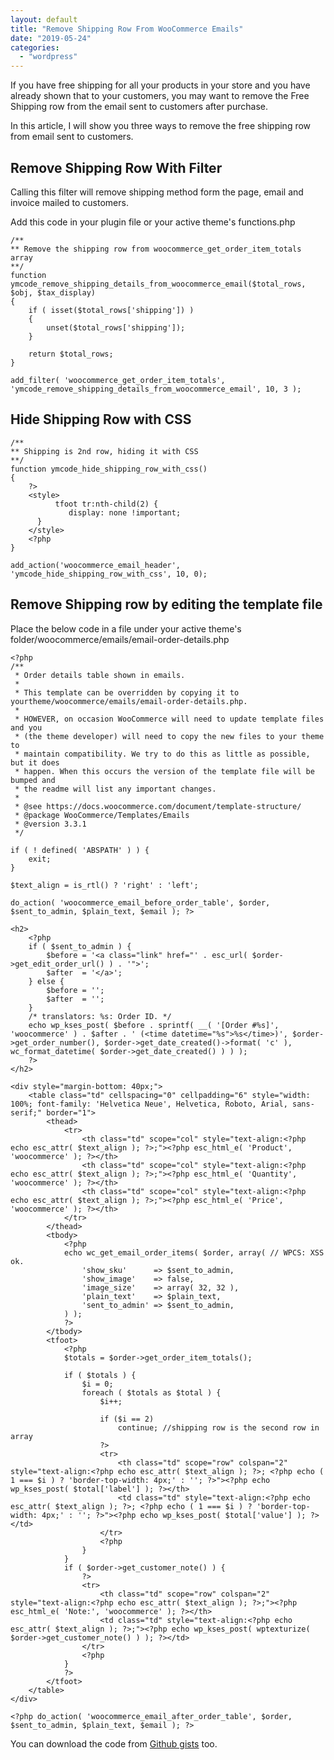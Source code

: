 ```yaml
---
layout: default
title: "Remove Shipping Row From WooCommerce Emails"
date: "2019-05-24"
categories: 
  - "wordpress"
---
```


If you have free shipping for all your products in your store and you have already shown that to your customers, you may want to remove the Free Shipping row from the email sent to customers after purchase.

In this article, I will show you three ways to remove the free shipping row from email sent to customers.

## Remove Shipping Row With Filter

Calling this filter will remove shipping method form the page, email and invoice mailed to customers.

Add this code in your plugin file or your active theme's functions.php

```
/**
** Remove the shipping row from woocommerce_get_order_item_totals array 
**/ 
function ymcode_remove_shipping_details_from_woocommerce_email($total_rows, $obj, $tax_display)
{
	if ( isset($total_rows['shipping']) )
	{
		unset($total_rows['shipping']);
	}

	return $total_rows;
}

add_filter( 'woocommerce_get_order_item_totals', 'ymcode_remove_shipping_details_from_woocommerce_email', 10, 3 );
```

## Hide Shipping Row with CSS

```
/**
** Shipping is 2nd row, hiding it with CSS
**/
function ymcode_hide_shipping_row_with_css()
{
	?>
	<style>
          tfoot tr:nth-child(2) {
             display: none !important;
	  }
	</style>
	<?php
}

add_action('woocommerce_email_header', 'ymcode_hide_shipping_row_with_css', 10, 0);
```

## Remove Shipping row by editing the template file

Place the below code in a file under your active theme's folder/woocommerce/emails/email-order-details.php

```
<?php
/**
 * Order details table shown in emails.
 *
 * This template can be overridden by copying it to yourtheme/woocommerce/emails/email-order-details.php.
 *
 * HOWEVER, on occasion WooCommerce will need to update template files and you
 * (the theme developer) will need to copy the new files to your theme to
 * maintain compatibility. We try to do this as little as possible, but it does
 * happen. When this occurs the version of the template file will be bumped and
 * the readme will list any important changes.
 *
 * @see https://docs.woocommerce.com/document/template-structure/
 * @package WooCommerce/Templates/Emails
 * @version 3.3.1
 */

if ( ! defined( 'ABSPATH' ) ) {
	exit;
}

$text_align = is_rtl() ? 'right' : 'left';

do_action( 'woocommerce_email_before_order_table', $order, $sent_to_admin, $plain_text, $email ); ?>

<h2>
	<?php
	if ( $sent_to_admin ) {
		$before = '<a class="link" href="' . esc_url( $order->get_edit_order_url() ) . '">';
		$after  = '</a>';
	} else {
		$before = '';
		$after  = '';
	}
	/* translators: %s: Order ID. */
	echo wp_kses_post( $before . sprintf( __( '[Order #%s]', 'woocommerce' ) . $after . ' (<time datetime="%s">%s</time>)', $order->get_order_number(), $order->get_date_created()->format( 'c' ), wc_format_datetime( $order->get_date_created() ) ) );
	?>
</h2>

<div style="margin-bottom: 40px;">
	<table class="td" cellspacing="0" cellpadding="6" style="width: 100%; font-family: 'Helvetica Neue', Helvetica, Roboto, Arial, sans-serif;" border="1">
		<thead>
			<tr>
				<th class="td" scope="col" style="text-align:<?php echo esc_attr( $text_align ); ?>;"><?php esc_html_e( 'Product', 'woocommerce' ); ?></th>
				<th class="td" scope="col" style="text-align:<?php echo esc_attr( $text_align ); ?>;"><?php esc_html_e( 'Quantity', 'woocommerce' ); ?></th>
				<th class="td" scope="col" style="text-align:<?php echo esc_attr( $text_align ); ?>;"><?php esc_html_e( 'Price', 'woocommerce' ); ?></th>
			</tr>
		</thead>
		<tbody>
			<?php
			echo wc_get_email_order_items( $order, array( // WPCS: XSS ok.
				'show_sku'      => $sent_to_admin,
				'show_image'    => false,
				'image_size'    => array( 32, 32 ),
				'plain_text'    => $plain_text,
				'sent_to_admin' => $sent_to_admin,
			) );
			?>
		</tbody>
		<tfoot>
			<?php
			$totals = $order->get_order_item_totals();

			if ( $totals ) {
				$i = 0;
				foreach ( $totals as $total ) {
					$i++;

					if ($i == 2) 
						continue; //shipping row is the second row in array
					?>
					<tr>
						<th class="td" scope="row" colspan="2" style="text-align:<?php echo esc_attr( $text_align ); ?>; <?php echo ( 1 === $i ) ? 'border-top-width: 4px;' : ''; ?>"><?php echo wp_kses_post( $total['label'] ); ?></th>
						<td class="td" style="text-align:<?php echo esc_attr( $text_align ); ?>; <?php echo ( 1 === $i ) ? 'border-top-width: 4px;' : ''; ?>"><?php echo wp_kses_post( $total['value'] ); ?></td>
					</tr>
					<?php
				}
			}
			if ( $order->get_customer_note() ) {
				?>
				<tr>
					<th class="td" scope="row" colspan="2" style="text-align:<?php echo esc_attr( $text_align ); ?>;"><?php esc_html_e( 'Note:', 'woocommerce' ); ?></th>
					<td class="td" style="text-align:<?php echo esc_attr( $text_align ); ?>;"><?php echo wp_kses_post( wptexturize( $order->get_customer_note() ) ); ?></td>
				</tr>
				<?php
			}
			?>
		</tfoot>
	</table>
</div>

<?php do_action( 'woocommerce_email_after_order_table', $order, $sent_to_admin, $plain_text, $email ); ?>
```

You can download the code from [Github gists](https://gist.github.com/mymizan/a86781053b53c1bd25bbca3f4d2f24b1) too.
